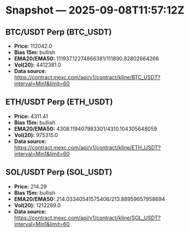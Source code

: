# Snapshot — 2025-09-08T11:57:12Z

## BTC/USDT Perp (BTC_USDT)
- **Price:** 112042.0
- **Bias 15m:** bullish
- **EMA20/EMA50:** 111937.12274866381/111890.82802664266
- **Vol(20):** 4412381.0
- **Data source:** https://contract.mexc.com/api/v1/contract/kline/BTC_USDT?interval=Min1&limit=60

## ETH/USDT Perp (ETH_USDT)
- **Price:** 4311.41
- **Bias 15m:** bullish
- **EMA20/EMA50:** 4308.119407983301/4310.104305648059
- **Vol(20):** 975315.0
- **Data source:** https://contract.mexc.com/api/v1/contract/kline/ETH_USDT?interval=Min1&limit=60

## SOL/USDT Perp (SOL_USDT)
- **Price:** 214.29
- **Bias 15m:** bullish
- **EMA20/EMA50:** 214.03340541575406/213.88959657958694
- **Vol(20):** 1212269.0
- **Data source:** https://contract.mexc.com/api/v1/contract/kline/SOL_USDT?interval=Min1&limit=60
